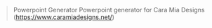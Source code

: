 > Powerpoint Generator
    Powerpoint generator for Cara Mia Designs (https://www.caramiadesigns.net/)
